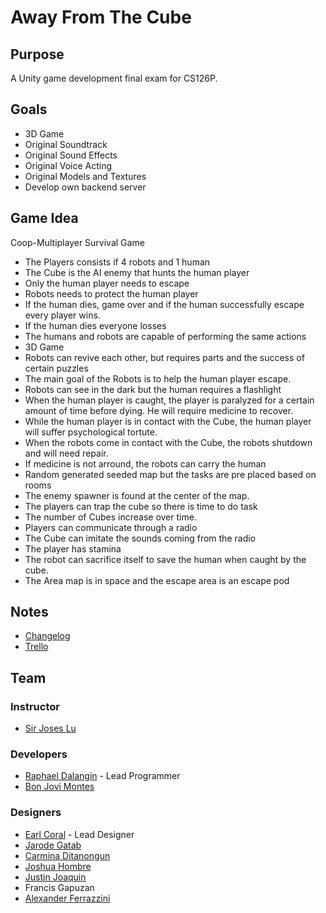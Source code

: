 # Away From The Cube

## Purpose
A Unity game development final exam for CS126P.

## Goals
* 3D Game
* Original Soundtrack
* Original Sound Effects
* Original Voice Acting
* Original Models and Textures
* Develop own backend server

## Game Idea
Coop-Multiplayer Survival Game
* The Players consists if 4 robots and 1 human
* The Cube is the AI enemy that hunts the human player
* Only the human player needs to escape
* Robots needs to protect the human player
* If the human dies, game over and if the human successfully escape every player wins.
* If the human dies everyone losses
* The humans and robots are capable of performing the same actions
* 3D Game
* Robots can revive each other, but requires parts and the success of certain puzzles
* The main goal of the Robots is to help the human player escape.
* Robots can see in the dark but the human requires a flashlight
* When the human player is caught, the player is paralyzed for a certain amount of time before dying. He will require medicine to recover.
* While the human player is in contact with the Cube, the human player will suffer psychological tortute.
* When the robots come in contact with the Cube, the robots shutdown and will need repair.
* If medicine is not arround, the robots can carry the human
* Random generated seeded map but the tasks are pre placed based on rooms
* The enemy spawner is found at the center of the map.
* The players can trap the cube so there is time to do task
* The number of Cubes increase over time.
* Players can communicate through a radio
* The Cube can imitate the sounds coming from the radio
* The player has stamina
* The robot can sacrifice itself to save the human when caught by the cube.
* The Area map is in space and the escape area is an escape pod


## Notes
* [Changelog](CHANGELOG.md)
* [Trello](https://trello.com/b/JgLK3giI/away-from-the-cube)

## Team
### Instructor
* [Sir Joses Lu](https://github.com/JosesGabriel)

### Developers
* [Raphael Dalangin](https://github.com/Raphile14) - Lead Programmer
* [Bon Jovi Montes](https://github.com/BoJoNVi)

### Designers
* [Earl Coral](https://github.com/evCoral) - Lead Designer
* [Jarode Gatab](https://github.com/CODEKanazaki)
* [Carmina Ditanongun](https://github.com/cnjditanongun)
* [Joshua Hombre](https://github.com/Hombsss)
* [Justin Joaquin](https://github.com/blueberry30)
* Francis Gapuzan
* [Alexander Ferrazzini](https://github.com/dean2699)
